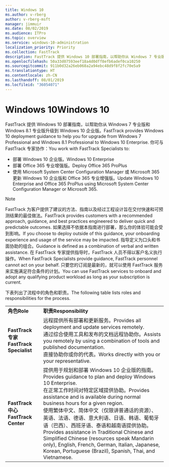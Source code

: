 ```yaml
---
title: Windows 10
ms.author: v-rberg
author: v-rberg-msft
manager: jimmuir
ms.date: 08/02/2019
ms.audience: ITPro
ms.topic: overview
ms.service: windows-10-administration
localization_priority: Priority
ms.collection: FastTrack
description: FastTrack 提供 Windows 10 部署指南，以帮助你从 Windows 7 专业版和 Windows 8.1 专业版升级到 Windows 10 企业版。
ms.openlocfilehash: 50a33d07593eef18a4d0dff8efb6adef0ca10250
ms.sourcegitcommit: 911b0d32a26eb068a2a94ebc48d9f8f2fc70e5a9
ms.translationtype: HT
ms.contentlocale: zh-CN
ms.lasthandoff: 08/01/2019
ms.locfileid: "36054071"
---
```

# <a name="windows-10"></a><span data-ttu-id="f00db-103">Windows 10</span><span class="sxs-lookup"><span data-stu-id="f00db-103">Windows 10</span></span>

<span data-ttu-id="f00db-104">FastTrack 提供 Windows 10 部署指南，以帮助你从 Windows 7 专业版和 Windows 8.1 专业版升级到 Windows 10 企业版。</span><span class="sxs-lookup"><span data-stu-id="f00db-104">FastTrack provides Windows 10 deployment guidance to help you for upgrade from Windows 7 Professional and Windows 8.1 Professional to Windows 10 Enterprise.</span></span> <span data-ttu-id="f00db-105">你可与 FastTrack 专家协作：</span><span class="sxs-lookup"><span data-stu-id="f00db-105">You work with FastTrack Specialists to:</span></span>

- <span data-ttu-id="f00db-106">部署 Windows 10 企业版。</span><span class="sxs-lookup"><span data-stu-id="f00db-106">Windows 10 Enterprise</span></span>
- <span data-ttu-id="f00db-107">部署 Office 365 专业增强版。</span><span class="sxs-lookup"><span data-stu-id="f00db-107">Deploy Office 365 ProPlus</span></span> 
- <span data-ttu-id="f00db-108">使用 Microsoft System Center Configuration Manager 或 Microsoft 365 更新 Windows 10 企业版和 Office 365 专业增强版。</span><span class="sxs-lookup"><span data-stu-id="f00db-108">Update Windows 10 Enterprise and Office 365 ProPlus using Microsoft System Center Configuration Manager or Microsoft 365.</span></span>
  
> [!NOTE]
> <span data-ttu-id="f00db-109">FastTrack 为客户提供了建议的方法、指南以及经过工程设计旨在交付快速和可预测结果的最佳做法。</span><span class="sxs-lookup"><span data-stu-id="f00db-109">FastTrack provides customers with a recommended approach, guidance, and best practices engineered to deliver quick and predictable outcomes.</span></span> <span data-ttu-id="f00db-110">如果选择不依据本指南进行部署，那么你的体验可能会受到影响。</span><span class="sxs-lookup"><span data-stu-id="f00db-110">If you choose to deploy outside of this guidance, your onboarding experience and usage of the service may be impacted.</span></span> <span data-ttu-id="f00db-111">指导定义为口头和书面协助的组合。</span><span class="sxs-lookup"><span data-stu-id="f00db-111">Guidance is defined as a combination of verbal and written assistance.</span></span> <span data-ttu-id="f00db-112">在 FastTrack 专家提供指导时，FastTrack 人员不得以客户名义执行操作。</span><span class="sxs-lookup"><span data-stu-id="f00db-112">When FastTrack Specialists provide guidance, FastTrack personnel cannot act on your behalf.</span></span> <span data-ttu-id="f00db-113">只要您的订阅是最新的，就可以使用 FastTrack 服务来实施满足符合条件的计划。</span><span class="sxs-lookup"><span data-stu-id="f00db-113">You can use FastTrack services to onboard and adopt any qualifying product workload as long as your subscription is current.</span></span>  
    
<span data-ttu-id="f00db-114">下表列出了流程中的角色和职责。</span><span class="sxs-lookup"><span data-stu-id="f00db-114">The following table lists roles and responsibilities for the process.</span></span>

|||
|:-----|:-----|
|<span data-ttu-id="f00db-115">**角色**</span><span class="sxs-lookup"><span data-stu-id="f00db-115">**Role**</span></span> <br/> |<span data-ttu-id="f00db-116">**职责**</span><span class="sxs-lookup"><span data-stu-id="f00db-116">**Responsibility**</span></span> <br/> |
|<span data-ttu-id="f00db-117">**FastTrack 专家**</span><span class="sxs-lookup"><span data-stu-id="f00db-117">**FastTrack Specialist**</span></span> <br/> |<span data-ttu-id="f00db-118">远程提供所有部署和更新服务。</span><span class="sxs-lookup"><span data-stu-id="f00db-118">Provides all deployment and update services remotely.</span></span>  <br/> <span data-ttu-id="f00db-119">通过综合使用工具和发布的文档远程协助你。</span><span class="sxs-lookup"><span data-stu-id="f00db-119">Assists you remotely by using a combination of tools and published documentation.</span></span> <br/> <span data-ttu-id="f00db-120">直接协助你或你的代表。</span><span class="sxs-lookup"><span data-stu-id="f00db-120">Works directly with you or your representative.</span></span>|
|<span data-ttu-id="f00db-121">**FastTrack 中心**</span><span class="sxs-lookup"><span data-stu-id="f00db-121">**FastTrack Center**</span></span>  <br/> |<span data-ttu-id="f00db-122">提供用于规划和部署 Windows 10 企业版的指南。</span><span class="sxs-lookup"><span data-stu-id="f00db-122">Provides guidance to plan and deploy Windows 10 Enterprise.</span></span>   <br/> <span data-ttu-id="f00db-123">在正常工作时间对特定区域提供协助。</span><span class="sxs-lookup"><span data-stu-id="f00db-123">Provides assistance and is available during normal business hours for a given region.</span></span> <br/> <span data-ttu-id="f00db-124">使用繁体中文、简体中文（仅限讲普通话的资源）、英语、法语、德语、意大利语、日语、韩语、葡萄牙语（巴西）、西班牙语、泰语和越南语提供协助。</span><span class="sxs-lookup"><span data-stu-id="f00db-124">Provides assistance in Traditional Chinese and Simplified Chinese (resources speak Mandarin only), English, French, German, Italian, Japanese, Korean, Portuguese (Brazil), Spanish, Thai, and Vietnamese.</span></span>|
 

 